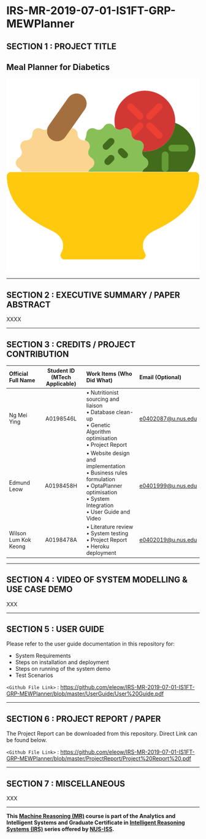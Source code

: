 ﻿# IRS-MR-2019-07-01-IS1FT-GRP-MEWPlanner

## SECTION 1 : PROJECT TITLE
## Meal Planner for Diabetics

![MEWPlanner](/SystemCode/frontend/kieFrontApp/static/images/icons/salad.png?raw=true&s=100)

---

## SECTION 2 : EXECUTIVE SUMMARY / PAPER ABSTRACT

XXXX

---

## SECTION 3 : CREDITS / PROJECT CONTRIBUTION

| Official Full Name  | Student ID (MTech Applicable)  | Work Items (Who Did What) | Email (Optional) |
| :------------ |:---------------:| :-----| :-----|
| Ng Mei Ying | A0198546L | • Nutritionist sourcing and liaison <br>• Database clean-up <br>• Genetic Algorithm optimisation <br>• Project Report| e0402087@u.nus.edu |
| Edmund Leow | A0198458H | • Website design and implementation<br>• Business rules formulation<br>• OptaPlanner optimisation<br>• System Integration<br>• User Guide and Video | e0401999@u.nus.edu |
| Wilson Lum Kok Keong| A0198478A | • Literature review<br>• System testing<br>• Project Report<br>• Heroku deployment| e0402019@u.nus.edu |



---

## SECTION 4 : VIDEO OF SYSTEM MODELLING & USE CASE DEMO

XXX

---

## SECTION 5 : USER GUIDE

Please refer to the user guide documentation in this repository for:

- System Requirements
- Steps on installation and deployment
- Steps on running of the system demo
- Test Scenarios

`<Github File Link>` : <https://github.com/eleow/IRS-MR-2019-07-01-IS1FT-GRP-MEWPlanner/blob/master/UserGuide/User%20Guide.pdf>

---
## SECTION 6 : PROJECT REPORT / PAPER

The Project Report can be downloaded from this repository. Direct Link can be found below.

`<Github File Link>` : <https://github.com/eleow/IRS-MR-2019-07-01-IS1FT-GRP-MEWPlanner/blob/master/ProjectReport/Project%20Report%20.pdf>

---

## SECTION 7 : MISCELLANEOUS

XXX

---

**This [Machine Reasoning (MR)](https://www.iss.nus.edu.sg/executive-education/course/detail/machine-reasoning "Machine Reasoning") course is part of the Analytics and Intelligent Systems and Graduate Certificate in [Intelligent Reasoning Systems (IRS)](https://www.iss.nus.edu.sg/stackable-certificate-programmes/intelligent-systems "Intelligent Reasoning Systems") series offered by [NUS-ISS](https://www.iss.nus.edu.sg "Institute of Systems Science, National University of Singapore").**